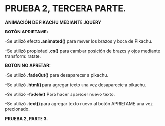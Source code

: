 # PRUEBA 2, TERCERA PARTE.

**ANIMACIÓN DE PIKACHU MEDIANTE JQUERY**

**BOTÓN APRIETAME:**

-Se utilizó efecto **.animated()** para mover los brazos y boca de Pikachu.

-Se utilizó propiedad **.cs()** para cambiar posición de brazos y ojos mediante transform: ratate.

**BOTÓN NO APRETAR:**

-Se utilizó **.fadeOut()** para desaparecer a pikachu.

-Se utilizó **.html()** para agregar texto una vez desapareciera pikachu.

-Se utilizó **-fadeIn()** Para hacer aparecer nuevo texto.

-Se utilizó **.text()** para agregar texto nuevo al botón APRIETAME una vez precionado.


**PRUEBA 2, PARTE 3.**
